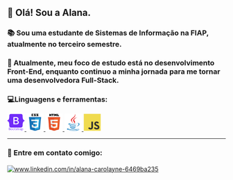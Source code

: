 
 <h2> 👋 Olá! Sou a Alana. </h2>

<h3> 📚 Sou uma estudante de Sistemas de Informação na FIAP, atualmente no terceiro semestre.</h3> 

<h3>🚀 Atualmente, meu foco de estudo está no desenvolvimento Front-End, enquanto continuo a minha jornada para me tornar uma desenvolvedora Full-Stack. </h3>
<h3 align="left">💻Linguagens e ferramentas:</h3>
<p align="left"> <a href="https://getbootstrap.com" target="_blank" rel="noreferrer"> <img src="https://raw.githubusercontent.com/devicons/devicon/master/icons/bootstrap/bootstrap-plain-wordmark.svg" alt="bootstrap" width="40" height="40"/> </a> <a href="https://www.w3schools.com/css/" target="_blank" rel="noreferrer"> <img src="https://raw.githubusercontent.com/devicons/devicon/master/icons/css3/css3-original-wordmark.svg" alt="css3" width="40" height="40"/> </a> <a href="https://www.w3.org/html/" target="_blank" rel="noreferrer"> <img src="https://raw.githubusercontent.com/devicons/devicon/master/icons/html5/html5-original-wordmark.svg" alt="html5" width="40" height="40"/> </a> <a href="https://www.java.com" target="_blank" rel="noreferrer"> <img src="https://raw.githubusercontent.com/devicons/devicon/master/icons/java/java-original.svg" alt="java" width="40" height="40"/> </a> <a href="https://developer.mozilla.org/en-US/docs/Web/JavaScript" target="_blank" rel="noreferrer"> <img src="https://raw.githubusercontent.com/devicons/devicon/master/icons/javascript/javascript-original.svg" alt="javascript" width="40" height="40"/> </a> </p>

<hr>
<h3 align="left">📧 Entre em contato comigo: </h3>
<p align="left">
<a href="https://www.linkedin.com/in/alana-siqueira-6469ba235" target="blank"><img align="center" src="https://raw.githubusercontent.com/rahuldkjain/github-profile-readme-generator/master/src/images/icons/Social/linked-in-alt.svg" alt="www.linkedin.com/in/alana-carolayne-6469ba235" height="30" width="40" /></a>

</p>
